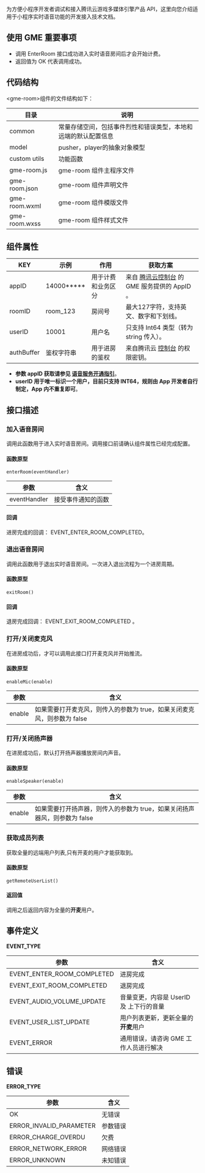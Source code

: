  为方便小程序开发者调试和接入腾讯云游戏多媒体引擎产品 API，这里向您介绍适用于小程序实时语音功能的开发接入技术文档。

## 使用 GME 重要事项

- 调用 EnterRoom 接口成功进入实时语音房间后才会开始计费。
- 返回值为 OK 代表调用成功。

##  代码结构

&lt;gme-room&gt;组件的文件结构如下：

| 目录           | 说明                                                 |
| -------------- | ---------------------------------------------------- |
| common         | 常量存储空间，包括事件烈性和错误类型，本地和远端的默认配置信息 |
| model          | pusher，player的抽象对象模型                   |
|custom utils          | 功能函数                                             |
| gme-room.js   | gme-room 组件主程序文件                             |
| gme-room.json | gme-room 组件声明文件                               |
| gme-room.wxml | gme-room 组件模版文件                               |
| gme-room.wxss | gme-room 组件样式文件                               |

## 组件属性

| KEY      | 示例       | 作用                         | 获取方案                                                     |
| -------- | ---------- | ---------------------------- | ------------------------------------------------------------ |
| appID | 14000*****| 用于计费和业务区分           |来自 [腾讯云控制台](https://console.cloud.tencent.com/gamegme) 的 GME 服务提供的 AppID 。|
| roomID   | room_123   | 房间号                       | 最大127字符，支持英文、数字和下划线。                    |
| userID   | 10001   | 用户名                       | 只支持 Int64 类型（转为 string 传入）。             |
| authBuffer  | 鉴权字符串 | 用于进房的鉴权 | 来自腾讯云 [控制台](https://console.cloud.tencent.com/gamegme) 的权限密钥。 |

- **参数 appID 获取请参见 [语音服务开通指引](https://cloud.tencent.com/document/product/607/10782#.E9.87.8D.E7.82.B9.E5.8F.82.E6.95.B0)**。
- **userID 用于唯一标识一个用户，目前只支持 INT64，规则由 App 开发者自行制定，App 内不重复即可**。


## 接口描述

### 加入语音房间
调用此函数用于进入实时语音房间。调用接口前请确认组件属性已经完成配置。
#### 函数原型
```
enterRoom(eventHandler) 
```

| 参数       |      含义                    |
| ---------- | ----------------------- |
| eventHandler     |    接受事件通知的函数|

#### 回调
进房完成的回调： EVENT_ENTER_ROOM_COMPLETED。


### 退出语音房间
调用此函数用于退出实时语音房间。一次进入退出流程为一个进房周期。
#### 函数原型
```
exitRoom()
```
#### 回调
退房完成回调： EVENT_EXIT_ROOM_COMPLETED 。

### 打开/关闭麦克风
在进房成功后，才可以调用此接口打开麦克风并开始推流。
#### 函数原型
```
enableMic(enable)
```

| 参数       |      含义                    |
| ---------- | ----------------------- |
| enable     |    如果需要打开麦克风，则传入的参数为 true，如果关闭麦克风，则参数为 false|

### 打开/关闭扬声器
在进房成功后，默认打开扬声器播放房间内声音。
#### 函数原型
```
enableSpeaker(enable)
```

| 参数       |      含义                    |
| ---------- | ----------------------- |
| enable     |    如果需要打开扬声器，则传入的参数为 true，如果关闭扬声器风，则参数为 false|


### 获取成员列表
获取全量的远端用户列表,只有开麦的用户才能获取到。

#### 函数原型
```
getRemoteUserList() 
```

#### 返回值
调用之后返回内容为全量的**开麦**用户。


## 事件定义
**EVENT_TYPE**

| 参数       |      含义                    |
| ---------- | ----------------------- |
|EVENT_ENTER_ROOM_COMPLETED|进房完成|
|EVENT_EXIT_ROOM_COMPLETED|退房完成|
|EVENT_AUDIO_VOLUME_UPDATE|音量变更，内容是 UserID 及 上下行的音量|
|EVENT_USER_LIST_UPDATE|用户列表更新，更新全量的**开麦**用户|
|EVENT_ERROR|通用错误，请咨询 GME 工作人员进行解决|

## 错误
**ERROR_TYPE**

| 参数       |      含义                    |
| ---------- | ----------------------- |
|OK|无错误|
|ERROR_INVALID_PARAMETER|参数错误|
|ERROR_CHARGE_OVERDU|欠费|
|ERROR_NETWORK_ERROR|网络错误|
|ERROR_UNKNOWN|未知错误|




